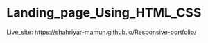 ﻿# Landing_page_Using_HTML_CSS
 
 
 Live_site: https://shahriyar-mamun.github.io/Responsive-portfolio/
